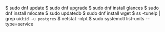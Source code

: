 $ sudo dnf update
$ sudo dnf upgrade
$ sudo dnf install glances
$ sudo  dnf install mlocate
$ sudo  updatedb
$ sudo dnf install wget
$ ss -tunelp | grep uid:`id -u postgres`
$ netstat -nlpt
$ sudo systemctl list-units --type=service

